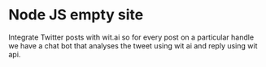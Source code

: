 # Node JS empty site

Integrate Twitter posts with wit.ai so for every post on a particular handle we have a chat bot that analyses the tweet using wit ai and reply using wit api.